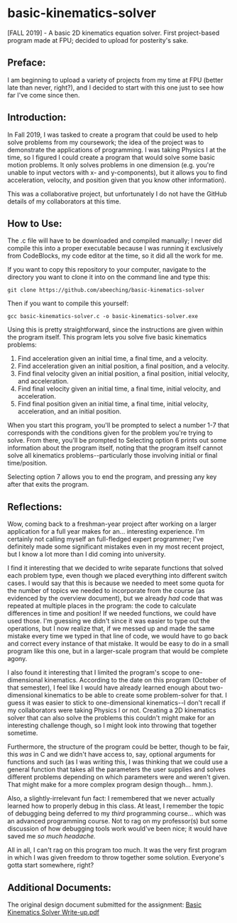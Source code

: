 # basic-kinematics-solver
[FALL 2019] - A basic 2D kinematics equation solver. First project-based program made at FPU; decided to upload for posterity's sake.

## Preface:
I am beginning to upload a variety of projects from my time at FPU (better late than never, right?), and I decided to start with this one just to see how far I've come since then.

## Introduction:
In Fall 2019, I was tasked to create a program that could be used to help solve problems from my coursework; the idea of the project was to demonstrate the applications of programming. I was taking Physics I at the time, so I figured I could create a program that would solve some basic motion problems. It only solves problems in one dimension (e.g. you're unable to input vectors with x- and y-components), but it allows you to find acceleration, velocity, and position given that you know other information).

This was a collaborative project, but unfortunately I do not have the GitHub details of my collaborators at this time.

## How to Use:
The .c file will have to be downloaded and compiled manually; I never did compile this into a proper executable because I was running it exclusively from CodeBlocks, my code editor at the time, so it did all the work for me.

If you want to copy this repository to your computer, navigate to the directory you want to clone it into on the command line and type this:
```
git clone https://github.com/abeeching/basic-kinematics-solver
```

Then if you want to compile this yourself:
```
gcc basic-kinematics-solver.c -o basic-kinematics-solver.exe
```

Using this is pretty straightforward, since the instructions are given within the program itself. This program lets you solve five basic kinematics problems:
1. Find acceleration given an initial time, a final time, and a velocity.
2. Find acceleration given an initial position, a final position, and a velocity.
3. Find final velocity given an initial position, a final position, initial velocity, and acceleration.
4. Find final velocity given an initial time, a final time, initial velocity, and acceleration.
5. Find final position given an initial time, a final time, initial velocity, acceleration, and an initial position.

When you start this program, you'll be prompted to select a number 1-7 that corresponds with the conditions given for the problem you're trying to solve. From there, you'll be prompted to Selecting option 6 prints out some information about the program itself, noting that the program itself cannot solve all kinematics problems--particularly those involving initial or final time/position.

Selecting option 7 allows you to end the program, and pressing any key after that exits the program.

## Reflections:
Wow, coming back to a freshman-year project after working on a larger application for a full year makes for an... interesting experience. I'm certainly not calling myself an full-fledged expert programmer; I've definitely made some significant mistakes even in my most recent project, but I know a lot more than I did coming into university.

I find it interesting that we decided to write separate functions that solved each problem type, even though we placed everything into different switch cases. I would say that this is because we needed to meet some quota for the number of topics we needed to incorporate from the course (as evidenced by the overview document), but we already *had* code that was repeated at multiple places in the program: the code to calculate differences in time and position! If we needed functions, we could have used those. I'm guessing we didn't since it was easier to type out the operations, but I now realize that, if we messed up and made the same mistake every time we typed in that line of code, we would have to go back and correct every instance of that mistake. It would be easy to do in a small program like this one, but in a larger-scale program that would be complete agony.

I also found it interesting that I limited the program's scope to one-dimensional kinematics. According to the date on this program (October of that semester), I feel like I would have already learned enough about two-dimensional kinematics to be able to create some problem-solver for that. I guess it was easier to stick to one-dimensional kinematics--I don't recall if my collaborators were taking Physics I or not. Creating a 2D kinematics solver that can also solve the problems this couldn't might make for an interesting challenge though, so I might look into throwing that together sometime.

Furthermore, the structure of the program could be better, though to be fair, this *was* in C and we didn't have access to, say, optional arguments for functions and such (as I was writing this, I was thinking that we could use a general function that takes all the parameters the user supplies and solves different problems depending on which parameters were and weren't given. That might make for a more complex program design though... hmm.).

Also, a slightly-irrelevant fun fact: I remembered that we never actually learned how to properly debug in this class. At least, I remember the topic of debugging being deferred to my *third* programming course... which was an advanced programming course. Not to rag on my professor(s) but some discussion of how debugging tools work would've been nice; it would have saved me *so much headache.*

All in all, I can't rag on this program too much. It was the very first program in which I was given freedom to throw together some solution. Everyone's gotta start somewhere, right?

## Additional Documents:
The original design document submitted for the assignment: [Basic Kinematics Solver Write-up.pdf](https://github.com/abeeching/basic-kinematics-solver/files/9637864/Basic.Kinematics.Solver.Write-up.pdf)
